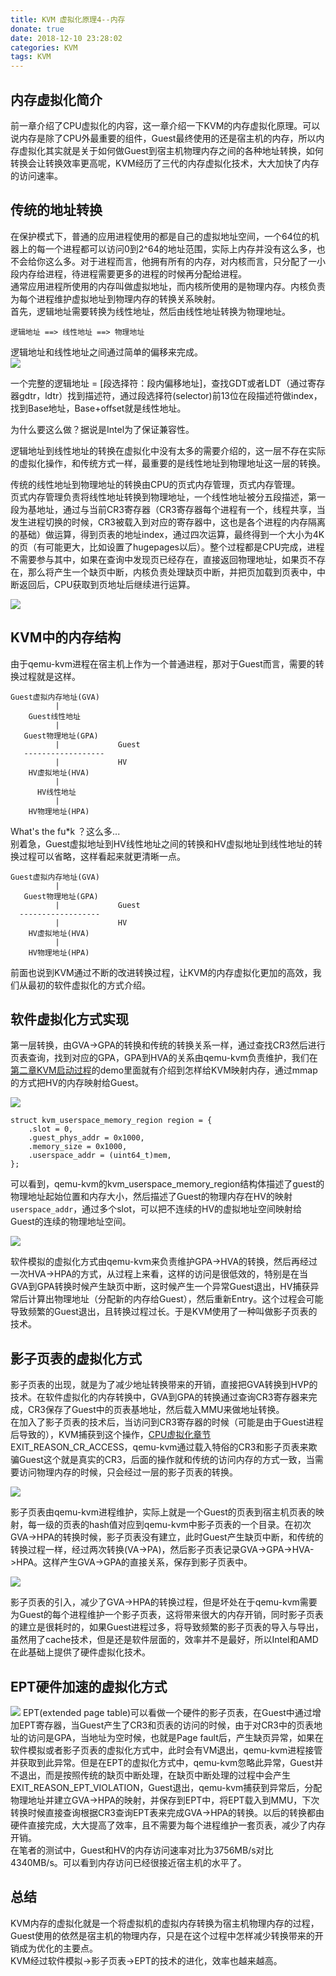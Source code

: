 ```yaml
---
title: KVM 虚拟化原理4--内存
donate: true
date: 2018-12-10 23:28:02
categories: KVM
tags: KVM
---
```


## 内存虚拟化简介

前一章介绍了CPU虚拟化的内容，这一章介绍一下KVM的内存虚拟化原理。可以说内存是除了CPU外最重要的组件，Guest最终使用的还是宿主机的内存，所以内存虚拟化其实就是关于如何做Guest到宿主机物理内存之间的各种地址转换，如何转换会让转换效率更高呢，KVM经历了三代的内存虚拟化技术，大大加快了内存的访问速率。

## 传统的地址转换

在保护模式下，普通的应用进程使用的都是自己的虚拟地址空间，一个64位的机器上的每一个进程都可以访问0到2^64的地址范围，实际上内存并没有这么多，也不会给你这么多。对于进程而言，他拥有所有的内存，对内核而言，只分配了一小段内存给进程，待进程需要更多的进程的时候再分配给进程。  
通常应用进程所使用的内存叫做虚拟地址，而内核所使用的是物理内存。内核负责为每个进程维护虚拟地址到物理内存的转换关系映射。  
首先，逻辑地址需要转换为线性地址，然后由线性地址转换为物理地址。

```hljs
逻辑地址 ==> 线性地址 ==> 物理地址
```

逻辑地址和线性地址之间通过简单的偏移来完成。  
![](logical_address.png)

一个完整的逻辑地址 = [段选择符：段内偏移地址]，查找GDT或者LDT（通过寄存器gdtr，ldtr）找到描述符，通过段选择符(selector)前13位在段描述符做index，找到Base地址，Base+offset就是线性地址。

为什么要这么做？据说是Intel为了保证兼容性。

逻辑地址到线性地址的转换在虚拟化中没有太多的需要介绍的，这一层不存在实际的虚拟化操作，和传统方式一样，最重要的是线性地址到物理地址这一层的转换。

传统的线性地址到物理地址的转换由CPU的页式内存管理，页式内存管理。  
页式内存管理负责将线性地址转换到物理地址，一个线性地址被分五段描述，第一段为基地址，通过与当前CR3寄存器（CR3寄存器每个进程有一个，线程共享，当发生进程切换的时候，CR3被载入到对应的寄存器中，这也是各个进程的内存隔离的基础）做运算，得到页表的地址index，通过四次运算，最终得到一个大小为4K的页（有可能更大，比如设置了hugepages以后）。整个过程都是CPU完成，进程不需要参与其中，如果在查询中发现页已经存在，直接返回物理地址，如果页不存在，那么将产生一个缺页中断，内核负责处理缺页中断，并把页加载到页表中，中断返回后，CPU获取到页地址后继续进行运算。

![](page.png)

## KVM中的内存结构

由于qemu-kvm进程在宿主机上作为一个普通进程，那对于Guest而言，需要的转换过程就是这样。

```hljs
Guest虚拟内存地址(GVA)
          |
    Guest线性地址 
          |
   Guest物理地址(GPA)
          |             Guest
   ------------------
          |             HV
    HV虚拟地址(HVA)
          |
      HV线性地址
          |
    HV物理地址(HPA)
```

What's the fu*k ？这么多...  
别着急，Guest虚拟地址到HV线性地址之间的转换和HV虚拟地址到线性地址的转换过程可以省略，这样看起来就更清晰一点。

```hljs
Guest虚拟内存地址(GVA)
          |
   Guest物理地址(GPA)
          |             Guest
  ------------------
          |             HV
    HV虚拟地址(HVA)
          |
    HV物理地址(HPA)
```

前面也说到KVM通过不断的改进转换过程，让KVM的内存虚拟化更加的高效，我们从最初的软件虚拟化的方式介绍。

## 软件虚拟化方式实现

第一层转换，由GVA->GPA的转换和传统的转换关系一样，通过查找CR3然后进行页表查询，找到对应的GPA，GPA到HVA的关系由qemu-kvm负责维护，我们在[第二章KVM启动过程](http://www.cnblogs.com/Bozh/p/5753379.html)的demo里面就有介绍到怎样给KVM映射内存，通过mmap的方式把HV的内存映射给Guest。

![](gpa_hpa.png)

```hljs
struct kvm_userspace_memory_region region = {
    .slot = 0,
    .guest_phys_addr = 0x1000,
    .memory_size = 0x1000,
    .userspace_addr = (uint64_t)mem,
};
```

可以看到，qemu-kvm的kvm_userspace_memory_region结构体描述了guest的物理地址起始位置和内存大小，然后描述了Guest的物理内存在HV的映射`userspace_addr`，通过多个slot，可以把不连续的HV的虚拟地址空间映射给Guest的连续的物理地址空间。

![](gpa_hpa2.png)

软件模拟的虚拟化方式由qemu-kvm来负责维护GPA->HVA的转换，然后再经过一次HVA->HPA的方式，从过程上来看，这样的访问是很低效的，特别是在当GVA到GPA转换时候产生缺页中断，这时候产生一个异常Guest退出，HV捕获异常后计算出物理地址（分配新的内存给Guest），然后重新Entry。这个过程会可能导致频繁的Guest退出，且转换过程过长。于是KVM使用了一种叫做影子页表的技术。

## 影子页表的虚拟化方式

影子页表的出现，就是为了减少地址转换带来的开销，直接把GVA转换到HVP的技术。在软件虚拟化的内存转换中，GVA到GPA的转换通过查询CR3寄存器来完成，CR3保存了Guest中的页表基地址，然后载入MMU来做地址转换。  
在加入了影子页表的技术后，当访问到CR3寄存器的时候（可能是由于Guest进程后导致的），KVM捕获到这个操作，[CPU虚拟化章节](http://www.cnblogs.com/Bozh/p/5757274.html) EXIT_REASON_CR_ACCESS，qemu-kvm通过载入特俗的CR3和影子页表来欺骗Guest这个就是真实的CR3，后面的操作就和传统的访问内存的方式一致，当需要访问物理内存的时候，只会经过一层的影子页表的转换。

![](gpa_hpa3_shadow.png)

影子页表由qemu-kvm进程维护，实际上就是一个Guest的页表到宿主机页表的映射，每一级的页表的hash值对应到qemu-kvm中影子页表的一个目录。在初次GVA->HPA的转换时候，影子页表没有建立，此时Guest产生缺页中断，和传统的转换过程一样，经过两次转换(VA->PA)，然后影子页表记录GVA->GPA->HVA->HPA。这样产生GVA->GPA的直接关系，保存到影子页表中。

![](gpa_hpa4.png)

影子页表的引入，减少了GVA->HPA的转换过程，但是坏处在于qemu-kvm需要为Guest的每个进程维护一个影子页表，这将带来很大的内存开销，同时影子页表的建立是很耗时的，如果Guest进程过多，将导致频繁的影子页表的导入与导出，虽然用了cache技术，但是还是软件层面的，效率并不是最好，所以Intel和AMD在此基础上提供了硬件虚拟化技术。

## EPT硬件加速的虚拟化方式

![](gpa_hpa5_ept.png)
EPT(extended page table)可以看做一个硬件的影子页表，在Guest中通过增加EPT寄存器，当Guest产生了CR3和页表的访问的时候，由于对CR3中的页表地址的访问是GPA，当地址为空时候，也就是Page fault后，产生缺页异常，如果在软件模拟或者影子页表的虚拟化方式中，此时会有VM退出，qemu-kvm进程接管并获取到此异常。但是在EPT的虚拟化方式中，qemu-kvm忽略此异常，Guest并不退出，而是按照传统的缺页中断处理，在缺页中断处理的过程中会产生EXIT_REASON_EPT_VIOLATION，Guest退出，qemu-kvm捕获到异常后，分配物理地址并建立GVA->HPA的映射，并保存到EPT中，将EPT载入到MMU，下次转换时候直接查询根据CR3查询EPT表来完成GVA->HPA的转换。以后的转换都由硬件直接完成，大大提高了效率，且不需要为每个进程维护一套页表，减少了内存开销。  
在笔者的测试中，Guest和HV的内存访问速率对比为3756MB/s对比4340MB/s。可以看到内存访问已经很接近宿主机的水平了。

## 总结

KVM内存的虚拟化就是一个将虚拟机的虚拟内存转换为宿主机物理内存的过程，Guest使用的依然是宿主机的物理内存，只是在这个过程中怎样减少转换带来的开销成为优化的主要点。  
KVM经过软件模拟->影子页表->EPT的技术的进化，效率也越来越高。
